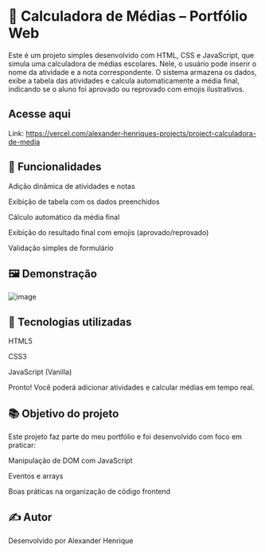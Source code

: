 # 📝 Calculadora de Médias – Portfólio Web #
Este é um projeto simples desenvolvido com HTML, CSS e JavaScript, que simula uma calculadora de médias escolares. Nele, o usuário pode inserir o nome da atividade e a nota correspondente. O sistema armazena os dados, exibe a tabela das atividades e calcula automaticamente a média final, indicando se o aluno foi aprovado ou reprovado com emojis ilustrativos.
## Acesse aqui ##
Link: https://vercel.com/alexander-henriques-projects/project-calculadora-de-media
## 🔧 Funcionalidades ##
Adição dinâmica de atividades e notas

Exibição de tabela com os dados preenchidos

Cálculo automático da média final

Exibição do resultado final com emojis (aprovado/reprovado)

Validação simples de formulário

## 🖼️ Demonstração ##
![image](https://github.com/user-attachments/assets/fdd6e913-972a-4b66-a72a-c3013f6419aa)

## 🚀 Tecnologias utilizadas ##
HTML5

CSS3

JavaScript (Vanilla)

Pronto! Você poderá adicionar atividades e calcular médias em tempo real.

## 📚 Objetivo do projeto ##
Este projeto faz parte do meu portfólio e foi desenvolvido com foco em praticar:

Manipulação de DOM com JavaScript

Eventos e arrays

Boas práticas na organização de código frontend

## ✍️ Autor ##
Desenvolvido por Alexander Henrique
